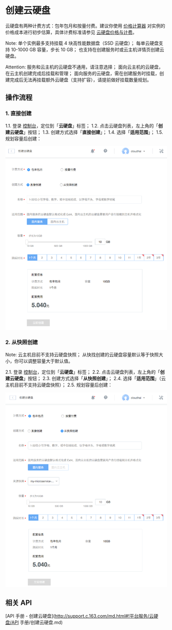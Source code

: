 # 创建云硬盘

云硬盘有两种计费方式：包年包月和按量付费。建议你使用 [价格计算器](https://c.163.com/price) 对实例的价格成本进行初步估算，具体计费标准请参见 [云硬盘价格与计费](http://http://support.c.163.com/md.html#!平台服务/云硬盘/购买指南/云硬盘价格与计费.md)。

<span>Note:</span>
单个实例最多支持挂载 4 块高性能数据盘（SSD 云硬盘）；
每单云硬盘支持 10-1000 GB 容量，步长 10 GB；
也支持在创建服务时或云主机详情页创建云硬盘。

<span>Attention:</span>
服务和云主机的云硬盘不通用，请注意选择；
面向云主机的云硬盘，在云主机创建完成后挂载和管理；
面向服务的云硬盘，需在创建服务时挂载，创建完成后无法再挂载额外云硬盘（支持扩容），请提前做好挂载数量规划。

## 操作流程

### 1. 直接创建

1.1. 登录 [控制台](https://c.163.com/dashboard#/m/volume/)，定位到「**云硬盘**」标签；
1.2. 点击云硬盘列表，左上角的「**创建云硬盘**」按钮；
1.3. 创建方式选择「**直接创建**」；
1.4. 选择「**适用范围**」；
1.5. 规划容量后创建：

![](../image/创建云硬盘-直接创建.png)


### 2. 从快照创建

<span>Note:</span>
云主机目前不支持云硬盘快照；
从快找创建的云硬盘容量默认等于快照大小，你可以调整容量大于默认值。

2.1. 登录 [控制台](https://c.163.com/dashboard#/m/volume/)，定位到「**云硬盘**」标签；
2.2. 点击云硬盘列表，左上角的「**创建云硬盘**」按钮；
2.3. 创建方式选择「**从快照创建**」；
2.4. 选择「**适用范围**」（云主机目前不支持云硬盘快照）；
2.5. 规划容量后创建：

![](../image/创建云硬盘-从快照创建.png)

## 相关 API

[API 手册 - 创建云硬盘](http://support.c.163.com/md.html#!平台服务/云硬盘/API 手册/创建云硬盘.md)
